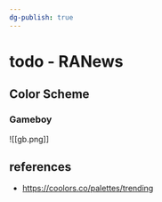 ```yaml
---
dg-publish: true
---
```

# todo - RANews

## Color Scheme

### Gameboy

![[gb.png]]


## references

- <https://coolors.co/palettes/trending>